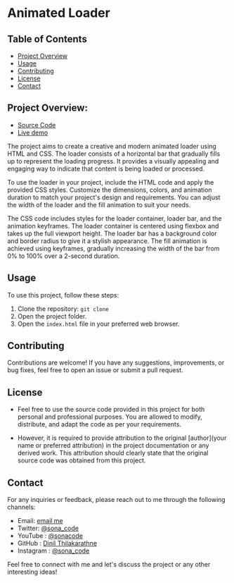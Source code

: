 # Animated Loader

## Table of Contents
- [Project Overview](#project-overview)
- [Usage](#usage)
- [Contributing](#contributing)
- [License](#license)
- [Contact](#contact)

## Project Overview:
- [Source Code](https://github.com/Dinil-Thilakarathne/50-css-projects/tree/main/animated%20loader)
- [Live demo](https://dinil-thilakarathne.github.io/50-css-projects/animated%20loader)

The project aims to create a creative and modern animated loader using HTML and CSS. The loader consists of a horizontal bar that gradually fills up to represent the loading progress. It provides a visually appealing and engaging way to indicate that content is being loaded or processed.

To use the loader in your project, include the HTML code and apply the provided CSS styles. Customize the dimensions, colors, and animation duration to match your project's design and requirements. You can adjust the width of the loader and the fill animation to suit your needs.

The CSS code includes styles for the loader container, loader bar, and the animation keyframes. The loader container is centered using flexbox and takes up the full viewport height. The loader bar has a background color and border radius to give it a stylish appearance. The fill animation is achieved using keyframes, gradually increasing the width of the bar from 0% to 100% over a 2-second duration.

## Usage
To use this project, follow these steps:

1. Clone the repository: `git clone `
2. Open the project folder.
3. Open the `index.html` file in your preferred web browser.


## Contributing
Contributions are welcome! If you have any suggestions, improvements, or bug fixes, feel free to open an issue or submit a pull request.

## License
- Feel free to use the source code provided in this project for both personal and professional purposes. You are allowed to modify, distribute, and adapt the code as per your requirements.

- However, it is required to provide attribution to the original [author](your name or preferred attribution) in the project documentation or any derived work. This attribution should clearly state that the original source code was obtained from this project.


## Contact
For any inquiries or feedback, please reach out to me through the following channels:

- Email: [email me](mailto:sonacode44@gmail.com)
- Twitter: [@sona_code](https://twitter.com/sona_code)
- YouTube : [@sonacode](https://www.youtube.com/@sonacode/videos)
- GitHub : [Dinil Thilakarathne](https://github.com/Dinil-Thilakarathne/)
- Instagram : [@sona_code](https://www.instagram.com/sona_code/)
<!-- - LinkedIn: [Your Name](https://www.linkedin.com/in/yourname/) -->

Feel free to connect with me and let's discuss the project or any other interesting ideas!

